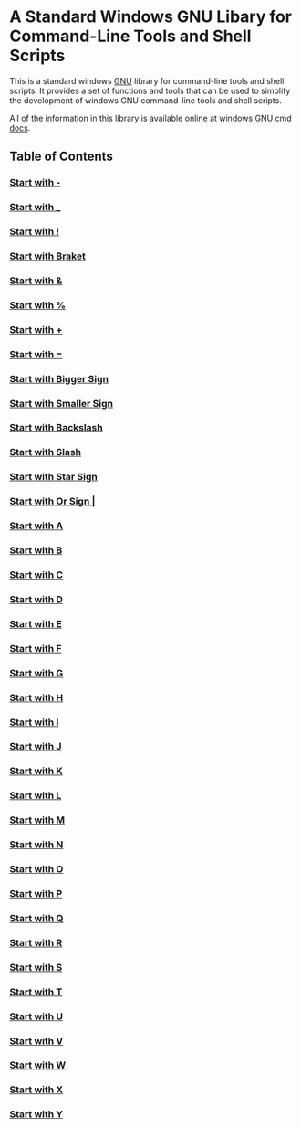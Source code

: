 # A Standard Windows GNU Libary for Command-Line Tools and Shell Scripts

This is a standard windows [GNU](https://www.gnu.org/) library for command-line tools and shell scripts. It provides a set of functions and tools that can be used to simplify the development of windows GNU command-line tools and shell scripts.

All of the information in this library is available online at [windows GNU cmd docs](https://www.gnu.org/software/coreutils/manual/html_node/Concept-index.html#Concept-index_cp).

## Table of Contents

### [Start with -](./details/StartsWith-.md)

### [Start with _](./details/StartsWith_.md)

### [Start with !](./details/StartsWith!.md)

### [Start with Braket](./details/StartsWithBraket.md)

### [Start with &](./details/StartsWith&.md)

### [Start with %](./details/StartsWith%.md)

### [Start with +](./details/StartsWith+.md)

### [Start with =](./details/StartsWith=.md)

### [Start with Bigger Sign](./details/StartsWithBiggerSign.md)

### [Start with Smaller Sign](./details/StartsWithSmallerSign.md)

### [Start with Backslash](./details/StartsWithBackSlashSign.md)

### [Start with Slash](./details/StartsWithSlashSign.md)

### [Start with Star Sign](./details/StartsWithStarSign.md)

### [Start with Or Sign |](./details/StartsWithOrSign.md)

### [Start with A](./details/StartsWithA.md)

### [Start with B](./details/StartsWithB.md)

### [Start with C](./details/StartsWithC.md)

### [Start with D](./details/StartsWithD.md)

### [Start with E](./details/StartsWithE.md)

### [Start with F](./details/StartsWithF.md)

### [Start with G](./details/StartsWithG.md)

### [Start with H](./details/StartsWithH.md)

### [Start with I](./details/StartsWithI.md)

### [Start with J](./details/StartsWithJ.md)

### [Start with K](./details/StartsWithK.md)

### [Start with L](./details/StartsWithL.md)

### [Start with M](./details/StartsWithM.md)

### [Start with N](./details/StartsWithN.md)

### [Start with O](./details/StartsWithO.md)

### [Start with P](./details/StartsWithP.md)

### [Start with Q](./details/StartsWithQ.md)

### [Start with R](./details/StartsWithR.md)

### [Start with S](./details/StartsWithS.md)

### [Start with T](./details/StartsWithT.md)

### [Start with U](./details/StartsWithU.md)

### [Start with V](./details/StartsWithV.md)

### [Start with W](./details/StartsWithW.md)

### [Start with X](./details/StartsWithX.md)

### [Start with Y](./details/StartsWithY.md)